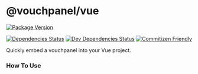 # @vouchpanel/vue

[![Package Version][package-image]][package-url]
<!-- [![Open Issues][issues-image]][issues-url]
[![Build Status][build-image]][build-url] -->
<!-- [![Coverage Status][coverage-image]][coverage-url] -->
[![Dependencies Status][dependencies-image]][dependencies-url]
[![Dev Dependencies Status][dev-dependencies-image]][dev-dependencies-url]
[![Commitizen Friendly][commitizen-image]][commitizen-url]

[project-url]: https://github.com/vouchpanel/vouchpanel-vue
[package-image]: https://img.shields.io/npm/v/@vouchpanel/vue
[package-url]: https://www.npmjs.com/package/@vouchpanel/vue
[issues-image]: https://img.shields.io/github/issues/vouchpanel/vouchpanel-vue.svg?style=popout
[issues-url]: https://github.com/vouchpanel/vouchpanel-vue/issues
[build-image]: https://travis-ci.org/vouchpanel/vouchpanel-vue.svg?branch=master
[build-url]: https://travis-ci.org/vouchpanel/vouchpanel-vue
[coverage-image]: https://coveralls.io/repos/github/vouchpanel/vouchpanel-vue/badge.svg?branch=master
[coverage-url]: https://coveralls.io/github/vouchpanel/vouchpanel-vue?branch=master
[dependencies-image]: https://img.shields.io/david/vouchpanel/vouchpanel-vue
[dependencies-url]: https://www.npmjs.com/package/@vouchpanel/vue
[dev-dependencies-image]: https://img.shields.io/david/dev/vouchpanel/vouchpanel-vue
[dev-dependencies-url]: https://www.npmjs.com/package/@vouchpanel/vue
[commitizen-image]: https://img.shields.io/badge/commitizen-friendly-brightgreen.svg
[commitizen-url]: http://commitizen.github.io/cz-cli

Quickly embed a vouchpanel into your Vue project.

### How To Use

